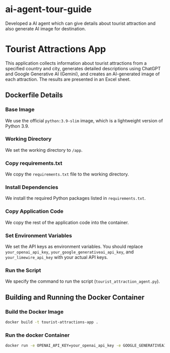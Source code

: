 # ai-agent-tour-guide
Developed a AI agent which can give details about tourist attraction and also generate AI image for destination.

# Tourist Attractions App

This application collects information about tourist attractions from a specified country and city, generates detailed descriptions using ChatGPT and Google Generative AI (Gemini), and creates an AI-generated image of each attraction. The results are presented in an Excel sheet.

## Dockerfile Details

### Base Image

We use the official `python:3.9-slim` image, which is a lightweight version of Python 3.9.

### Working Directory

We set the working directory to `/app`.

### Copy requirements.txt

We copy the `requirements.txt` file to the working directory.

### Install Dependencies

We install the required Python packages listed in `requirements.txt`.

### Copy Application Code

We copy the rest of the application code into the container.

### Set Environment Variables

We set the API keys as environment variables. You should replace `your_openai_api_key`, `your_google_generativeai_api_key`, and `your_limewire_api_key` with your actual API keys.

### Run the Script

We specify the command to run the script (`tourist_attraction_agent.py`).

## Building and Running the Docker Container


### Build the Docker Image

```bash
docker build -t tourist-attractions-app .
```
### Run the docker Container

```bash
docker run -e OPENAI_API_KEY=your_openai_api_key -e GOOGLE_GENERATIVEAI_API_KEY=your_google_generativeai_api_key -e LIMEWIRE_API_KEY=your_limewire_api_key tourist-attractions-app
```

